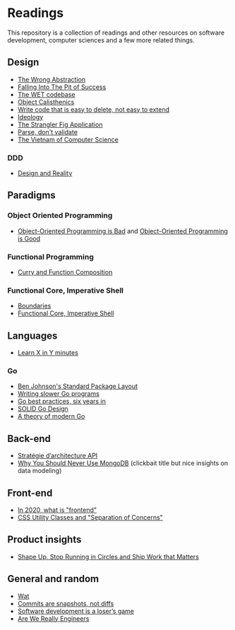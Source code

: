 # Readings

This repository is a collection of readings and other resources on software development, computer sciences and a few more related things.

## Design

- [The Wrong Abstraction](https://sandimetz.com/blog/2016/1/20/the-wrong-abstraction)
- [Falling Into The Pit of Success](https://blog.codinghorror.com/falling-into-the-pit-of-success/)
- [The WET codebase](https://www.deconstructconf.com/2019/dan-abramov-the-wet-codebase)
- [Object Calisthenics](https://williamdurand.fr/2013/06/03/object-calisthenics/)
- [Write code that is easy to delete, not easy to extend](https://programmingisterrible.com/post/139222674273/how-to-write-disposable-code-in-large-systems)
- [Ideology](https://www.destroyallsoftware.com/talks/ideology)
- [The Strangler Fig Application](https://martinfowler.com/bliki/StranglerFigApplication.html)
- [Parse, don't validate](https://lexi-lambda.github.io/blog/2019/11/05/parse-don-t-validate/)
- [The Vietnam of Computer Science](http://blogs.tedneward.com/post/the-vietnam-of-computer-science/)

### DDD

- [Design and Reality](https://verraes.net/2021/09/design-and-reality/)

## Paradigms

### Object Oriented Programming

- [Object-Oriented Programming is Bad](https://www.youtube.com/watch?v=QM1iUe6IofM) and [Object-Oriented Programming is Good](https://www.youtube.com/watch?v=0iyB0_qPvWk)

### Functional Programming

- [Curry and Function Composition](https://medium.com/javascript-scene/curry-and-function-composition-2c208d774983)

### Functional Core, Imperative Shell

- [Boundaries](https://www.destroyallsoftware.com/talks/boundaries)
- [Functional Core, Imperative Shell](https://www.destroyallsoftware.com/screencasts/catalog/functional-core-imperative-shell)

## Languages

- [Learn X in Y minutes](https://learnxinyminutes.com/)

### Go

- [Ben Johnson's Standard Package Layout](https://medium.com/@benbjohnson/standard-package-layout-7cdbc8391fc1)
- [Writing slower Go programs](https://bitfieldconsulting.com/golang/slower)
- [Go best practices, six years in](https://peter.bourgon.org/go-best-practices-2016/)
- [SOLID Go Design](https://dave.cheney.net/2016/08/20/solid-go-design)
- [A theory of modern Go](https://peter.bourgon.org/blog/2017/06/09/theory-of-modern-go.html)

## Back-end

- [Stratégie d’architecture API](https://blog.octo.com/strategie-d-architecture-api/)
- [Why You Should Never Use MongoDB](http://www.sarahmei.com/blog/2013/11/11/why-you-should-never-use-mongodb/) (clickbait title but nice insights on data modeling)

## Front-end

- [In 2020, what is "frontend"](https://swizec.com/blog/in-2020-what-is-frontend/)
- [CSS Utility Classes and "Separation of Concerns"](https://adamwathan.me/css-utility-classes-and-separation-of-concerns/)

## Product insights

- [Shape Up, Stop Running in Circles and Ship Work that Matters](https://basecamp.com/shapeup/webbook)

## General and random

- [Wat](https://www.destroyallsoftware.com/talks/wat)
- [Commits are snapshots, not diffs](https://github.blog/2020-12-17-commits-are-snapshots-not-diffs/)
- [Software development is a loser’s game](https://thehosk.medium.com/software-development-is-a-losers-game-fc68bb30d7eb)
- [Are We Really Engineers](https://www.hillelwayne.com/post/are-we-really-engineers/)

